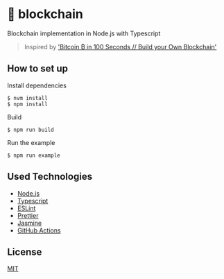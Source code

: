 # :link: blockchain

Blockchain implementation in Node.js with Typescript

> Inspired by ['Bitcoin ₿ in 100 Seconds // Build your Own Blockchain'](https://www.youtube.com/watch?v=qF7dkrce-mQ)

## How to set up

Install dependencies

```
$ nvm install
$ npm install
```

Build
```
$ npm run build
```

Run the example

```
$ npm run example
```

## Used Technologies

- [Node.js](https://nodejs.org/)
- [Typescript](https://www.typescriptlang.org/)
- [ESLint](https://eslint.org/)
- [Prettier](https://prettier.io/)
- [Jasmine](https://jasmine.github.io/)
- [GitHub Actions](https://github.com/features/actions)

## License

[MIT](./LICENSE)
